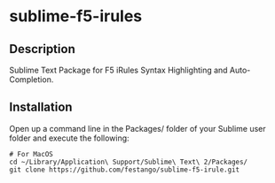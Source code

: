 sublime-f5-irules
================

## Description

Sublime Text Package for F5 iRules Syntax Highlighting and Auto-Completion.

## Installation

Open up a command line in the Packages/ folder of your Sublime user folder and execute the following:

```
# For MacOS
cd ~/Library/Application\ Support/Sublime\ Text\ 2/Packages/
git clone https://github.com/festango/sublime-f5-irule.git
```


